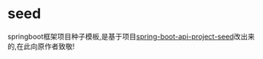 # seed
springboot框架项目种子模板,是基于项目[spring-boot-api-project-seed](https://github.com/lihengming/spring-boot-api-project-seed)改出来的,在此向原作者致敬!